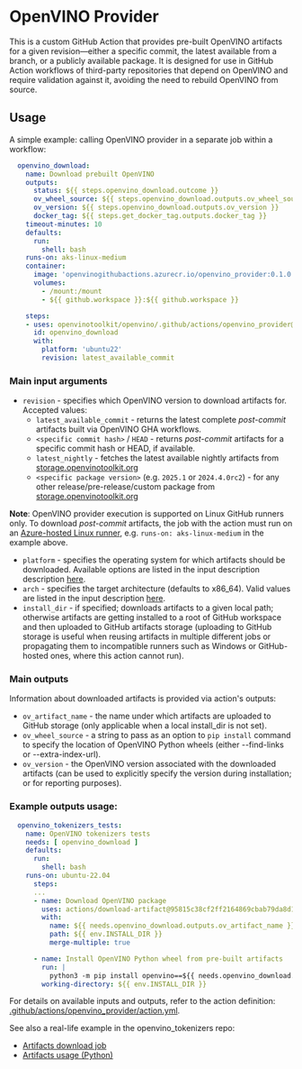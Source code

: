 # OpenVINO Provider

This is a custom GitHub Action that provides pre-built OpenVINO artifacts for a given revision—either a specific commit,
the latest available from a branch, or a publicly available package.
It is designed for use in GitHub Action workflows of third-party repositories that depend on OpenVINO and require 
validation against it, avoiding the need to rebuild OpenVINO from source.

## Usage
A simple example: calling OpenVINO provider in a separate job within a workflow:
```yaml
  openvino_download:
    name: Download prebuilt OpenVINO
    outputs:
      status: ${{ steps.openvino_download.outcome }}
      ov_wheel_source: ${{ steps.openvino_download.outputs.ov_wheel_source }}
      ov_version: ${{ steps.openvino_download.outputs.ov_version }}
      docker_tag: ${{ steps.get_docker_tag.outputs.docker_tag }}
    timeout-minutes: 10
    defaults:
      run:
        shell: bash
    runs-on: aks-linux-medium
    container:
      image: 'openvinogithubactions.azurecr.io/openvino_provider:0.1.0'
      volumes:
        - /mount:/mount
        - ${{ github.workspace }}:${{ github.workspace }}

    steps:
    - uses: openvinotoolkit/openvino/.github/actions/openvino_provider@master
      id: openvino_download
      with:
        platform: 'ubuntu22'
        revision: latest_available_commit
```
### Main input arguments
* `revision` - specifies which OpenVINO version to download artifacts for. Accepted values:
  * `latest_available_commit` - returns the latest complete _post-commit_ artifacts built via OpenVINO GHA workflows.
  * `<specific commit hash>` / `HEAD` - returns _post-commit_ artifacts for a specific commit hash or HEAD, 
  if available.
  * `latest_nightly` - fetches the latest available nightly artifacts from 
  [storage.openvinotoolkit.org](https://storage.openvinotoolkit.org/repositories/openvino/packages/nightly)
  * `<specific package version>` (e.g. `2025.1` or `2024.4.0rc2`) - for any other release/pre-release/custom package 
  from [storage.openvinotoolkit.org](https://storage.openvinotoolkit.org/repositories/openvino/packages)


**Note**: OpenVINO provider execution is supported on Linux GitHub runners only. To download _post-commit_ artifacts, 
the job with the action must run on an [Azure-hosted Linux runner](./runners.md), e.g. `runs-on: aks-linux-medium`
in the example above.


* `platform` - specifies the operating system for which artifacts should be downloaded. 
Available options are listed in the input description description
[here](../../../../.github/actions/openvino_provider/action.yml).
* `arch` - specifies the target architecture (defaults to x86_64). Valid values are listed 
in the input description [here](../../../../.github/actions/openvino_provider/action.yml).
* `install_dir` - if specified; downloads artifacts to a given local path; otherwise artifacts are getting installed 
to a root of GitHub workspace and then uploaded to GitHub artifacts storage 
(uploading to GitHub storage is useful when reusing artifacts in multiple different jobs or propagating 
them to incompatible runners such as Windows or GitHub-hosted ones, where this action cannot run).

### Main outputs
Information about downloaded artifacts is provided via action's outputs:

* `ov_artifact_name` - the name under which artifacts are uploaded to GitHub storage
(only applicable when a local install_dir is not set).
* `ov_wheel_source` - a string to pass as an option to `pip install` command to specify the location of 
OpenVINO Python wheels (either --find-links or --extra-index-url).
* `ov_version` - the OpenVINO version associated with the downloaded artifacts 
(can be used to explicitly specify the version during installation; or for reporting purposes).

### Example outputs usage:
```yaml
  openvino_tokenizers_tests:
    name: OpenVINO tokenizers tests
    needs: [ openvino_download ]
    defaults:
      run:
        shell: bash
    runs-on: ubuntu-22.04
      steps:
      ...
      - name: Download OpenVINO package
        uses: actions/download-artifact@95815c38cf2ff2164869cbab79da8d1f422bc89e # v4.2.1
        with:
          name: ${{ needs.openvino_download.outputs.ov_artifact_name }}
          path: ${{ env.INSTALL_DIR }}
          merge-multiple: true

      - name: Install OpenVINO Python wheel from pre-built artifacts
        run: |
          python3 -m pip install openvino==${{ needs.openvino_download.outputs.ov_version }} ${{ needs.openvino_download.outputs.ov_wheel_source }}
        working-directory: ${{ env.INSTALL_DIR }}
```

For details on available inputs and outputs, refer to the action definition:
[.github/actions/openvino_provider/action.yml](../../../../.github/actions/openvino_provider/action.yml).

See also a real-life example in the openvino_tokenizers repo:
* [Artifacts download job](https://github.com/openvinotoolkit/openvino_tokenizers/blob/77f7abc0a900b2f189f397576a1f03aa9ffab383/.github/workflows/linux.yml#L31-L55)
* [Artifacts usage (Python)](https://github.com/openvinotoolkit/openvino_tokenizers/blob/77f7abc0a900b2f189f397576a1f03aa9ffab383/.github/workflows/linux.yml#L265-L276)